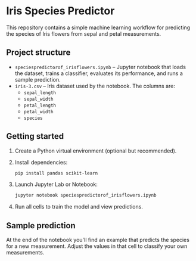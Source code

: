 # Iris Species Predictor

This repository contains a simple machine learning workflow for predicting the species of Iris flowers from sepal and petal measurements.

## Project structure

- `speciespredictorof_irisflowers.ipynb` – Jupyter notebook that loads the dataset, trains a classifier, evaluates its performance, and runs a sample prediction.
- `iris-3.csv` – Iris dataset used by the notebook. The columns are:
  - `sepal_length`
  - `sepal_width`
  - `petal_length`
  - `petal_width`
  - `species`

## Getting started

1. Create a Python virtual environment (optional but recommended).
2. Install dependencies:

   ```bash
   pip install pandas scikit-learn
   ```

3. Launch Jupyter Lab or Notebook:

   ```bash
   jupyter notebook speciespredictorof_irisflowers.ipynb
   ```

4. Run all cells to train the model and view predictions.

## Sample prediction

At the end of the notebook you'll find an example that predicts the species for a new measurement. Adjust the values in that cell to classify your own measurements.
